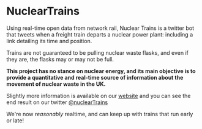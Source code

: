 # NuclearTrains

Using real-time open data from network rail, Nuclear Trains is a twitter bot that tweets when a freight train departs a nuclear power plant: including a link detailing its time and position.

Trains are not guaranteed to be pulling nuclear waste flasks, and even if they are, the flasks may or may not be full.

**This project has no stance on nuclear energy, and its main objective is to provide a quantitative and real-time source of information about the movement of nuclear waste in the UK.**

Slightly more information is available on our [website](http://nucleartrains.co.uk) and you can see the end result on our twitter [@nuclearTrains](https://twitter.com/nucleartrains)

We're now *reasonably* realtime, and can keep up with trains that run early or late!
